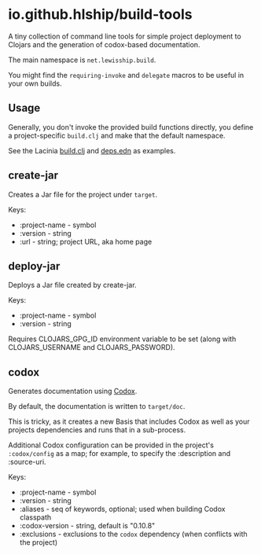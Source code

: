 # io.github.hlship/build-tools

A tiny collection of command line tools for simple project deployment to Clojars and the generation
of codox-based documentation.

The main namespace is `net.lewisship.build`.

You might find the `requiring-invoke` and `delegate` macros to be useful in your own builds.

## Usage

Generally, you don't invoke the provided build functions directly, you define a project-specific
`build.clj` and make that the default namespace.

See the Lacinia [build.clj](https://github.com/walmartlabs/lacinia/blob/master/build.clj)
and [deps.edn](https://github.com/walmartlabs/lacinia/blob/master/deps.edn#L49) as examples.



## create-jar

Creates a Jar file for the project under `target`.

Keys:
- :project-name - symbol
- :version - string
- :url - string; project URL, aka home page

## deploy-jar

Deploys a Jar file created by create-jar.

Keys: 
 - :project-name - symbol
 - :version - string

Requires CLOJARS_GPG_ID environment variable to be set
(along with CLOJARS_USERNAME and CLOJARS_PASSWORD).


## codox

Generates documentation using [Codox](https://github.com/weavejester/codox).

By default, the documentation is written to `target/doc`.

This is tricky, as it creates a new Basis that includes Codox as well as
your projects dependencies and runs that in a sub-process.

Additional Codox configuration can be provided in the project's `:codox/config` as a map;
for example, to specify the :description and :source-uri.

Keys:

- :project-name - symbol
- :version - string
- :aliases - seq of keywords, optional; used when building Codox classpath
- :codox-version - string, default is "0.10.8"
- :exclusions - exclusions to the `codox` dependency (when conflicts with the project)


